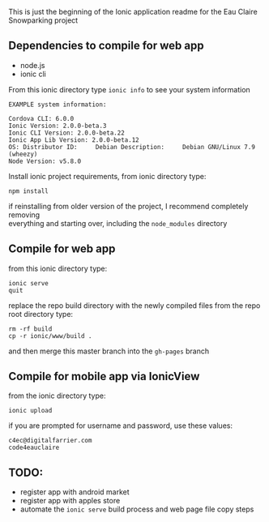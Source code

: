 This is just the beginning of the Ionic application readme for the Eau Claire Snowparking project

## Dependencies to compile for web app

* node.js
* ionic cli

From this ionic directory type ```ionic info``` to see your system information

```
EXAMPLE system information:  
  
Cordova CLI: 6.0.0  
Ionic Version: 2.0.0-beta.3  
Ionic CLI Version: 2.0.0-beta.22  
Ionic App Lib Version: 2.0.0-beta.12  
OS: Distributor ID:     Debian Description:     Debian GNU/Linux 7.9 (wheezy)  
Node Version: v5.8.0  
```

Install ionic project requirements, from ionic directory type:

```
npm install
```

if reinstalling from older version of the project, I recommend completely removing  
everything and starting over, including the ```node_modules``` directory  

## Compile for web app

from this ionic directory type:

```
ionic serve  
quit
```

replace the repo build directory with the newly compiled files
from the repo root directory type:

```
rm -rf build  
cp -r ionic/www/build .
```

and then merge this master branch into the ```gh-pages``` branch

## Compile for mobile app via IonicView

from the ionic directory type:

```
ionic upload
```

if you are prompted for username and password, use these values:

```
c4ec@digitalfarrier.com  
code4eauclaire
```

## TODO:

* register app with android market
* register app with apples store
* automate the ```ionic serve``` build process and web page file copy steps